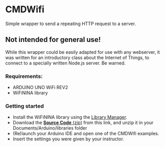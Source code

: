 # CMDWifi

Simple wrapper to send a repeating HTTP request to a server.

## Not intended for general use!
While this wrapper could be easily adapted for use with any webserver, it was written for an introductory class about the Internet of Things, to connect to a specially written Node.js server. Be warned.


### Requirements:
* ARDUINO UNO WiFi REV2
* WiFiNINA library

### Getting started
* Install the WiFiNINA library using the [Library Manager](https://www.arduino.cc/en/Guide/Libraries).
* Download the [**Source Code** (zip)](https://github.com/hansvana/CMDWifi/releases/latest) from this link, and unzip it in your Documents/Arduino/libraries folder
* (Re)launch your Arduino IDE and open one of the CMDWifi examples.
* Insert the settings you were given by your instructor.
